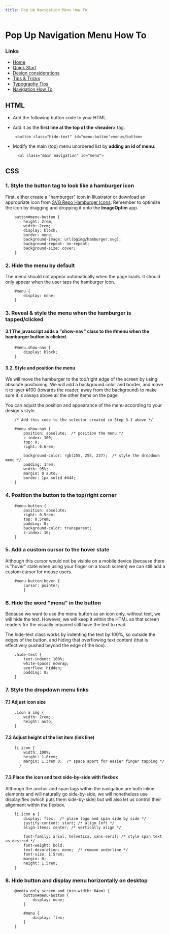 ```yaml
---
title: Pop Up Navigation Menu How To
---
```



# Pop Up Navigation Menu How To


### Links

-   [Home](./index.md)
-   [Quick Start](./quick-start.md)
-   [Design considerations](./design-considerations.md)
-   [Tips & Tricks](./tips-tricks.md)
-   [Typography Tips](./global-project-typography-tips.md)
-   [Navigation How To](./navigation-how-to.md)


## HTML

-   Add the following button code to your HTML.

-   Add it as the **first line at the top of the \<header\>** tag.

         <button class="hide-text" id="menu-button">menu</button>

-   Modify the main (top) menu unordered list by **adding an id of
    menu**:

          <ul class="main navigation" id="menu">

## CSS


### 1. Style the button tag to look like a hamburger icon 

First, either create a \"hamburger\" icon in Illustrator or download an
appropriate icon from [SVG Repo Hamburger
Icons](https://www.svgrepo.com/vectors/hamburger). Remember to optimize
the icon by dragging and dropping it onto the **ImageOptim** app.

        button#menu-button {
            height: 2rem;
            width: 2rem;
            display: block;
            border: none;
            background-image: url(bgimg/hamburger.svg); 
            background-repeat: no-repeat;
            background-size: cover;
        }



### 2. Hide the menu by default 

The menu should not appear automatically when the page loads. It should
only appear when the user taps the hamburger icon.

        #menu {
            display: none;
        }



### 3. Reveal & style the menu when the hamburger is tapped/clicked 

#### 3.1 The javascript adds a \"show-nav\" class to the #menu when the hamburger button is clicked. 

        #menu.show-nav {
            display: block;
        }  

#### 3.2. Style and position the menu 

We will move the hamburger to the top/right edge of the screen by using
absolute positioning. We will add a background color and border, and
move it to layer #100 (towards the reader, away from the background) to
make sure it is always above all the other items on the page.

You can adjust the position and appearance of the menu according to your
design\'s style.

        /* Add this code to the selector created in Step 3.1 above */
        
        #menu.show-nav {
            position: absolute;  /* position the menu */
            z-index: 100;
            top: 0;
            right: 0.6rem;
            
            background-color: rgb(255, 255, 237);  /* style the dropdown menu */
            padding: 1rem;
            width: 95%;
            margin: 0 auto;
            border: 1px solid #444;
        }  



### 4. Position the button to the top/right corner 

        #menu-button {
            position: absolute;
            right: 0.5rem;
            top: 0.5rem;
            padding: 0;
            background-color: transparent;
            z-index: 10;
        }



### 5. Add a custom cursor to the hover state 

Although this cursor would not be visible on a mobile device (because
there is \"hover\" state when using your finger on a touch screen) we
can still add a custom cursor for mouse users.

        #menu-button:hover {
            cursor: pointer;
            }



### 6. Hide the word \"menu\" in the button 

Because we want to use the menu button as an icon only, without text, we
will hide the text. However, we will keep it within the HTML so that
screen readers for the visually impaired still have the text to read.

The hide-text class works by indenting the text by 100%, so outside the
edges of the button, and hiding that overflowing text content (that is
effectively pushed beyond the edge of the box).

        .hide-text {
            text-indent: 100%;
            white-space: nowrap;
            overflow: hidden;
            padding: 0;
        }



### 7. Style the dropdown menu links 

#### 7.1 Adjust icon size 
        .icon a img {
            width: 2rem;
            height: auto;
        }

#### 7.2 Adjust height of the list item (link line) 

        li.icon {
            width: 100%;
            height: 1.8rem;
            margin: 1.3rem 0;  /* space apart for easier finger tapping */
          }

#### 7.3 Place the icon and text side-by-side with flexbox 

Although the anchor and span tags within the navigation are both inline
elements and will naturally go side-by-side, we will nonetheless use
display:flex (which puts them side-by-side) but will also let us control
their alignment within the flexbox.

        li.icon a {
            display: flex;  /* place logo and span side by side */
            justify-content: start; /* align left */
            align-items: center; /* vertically align */
            
            font-family: arial, helvetica, sans-serif; /* style span text as desired */
            font-weight: bold;
            text-decoration: none;  /* remove underline */
            font-size: 1.5rem;
            margin: 0; 
            height: 1.5rem;
        }



### 8. Hide button and display menu horizontally on desktop 

        @media only screen and (min-width: 64em) {
            button#menu-button {
                display: none;
            }

            #menu {
                display: flex;
            }
        }


